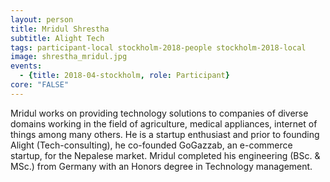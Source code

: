 ```yaml
---
layout: person
title: Mridul Shrestha
subtitle: Alight Tech
tags: participant-local stockholm-2018-people stockholm-2018-local
image: shrestha_mridul.jpg
events:
  - {title: 2018-04-stockholm, role: Participant}
core: "FALSE"
---
```

Mridul works on providing technology solutions to companies of diverse domains working in the field of agriculture, medical appliances, internet of things among many others. He is a startup enthusiast and prior to founding Alight (Tech-consulting), he co-founded GoGazzab, an e-commerce startup, for the Nepalese market. Mridul completed his engineering (BSc. & MSc.) from Germany with an Honors degree in Technology management.